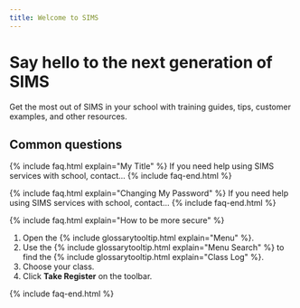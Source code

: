 ```yaml
---
title: Welcome to SIMS
---
```


# Say hello to the next generation of SIMS

Get the most out of SIMS in your school with training guides, tips, customer examples, and other resources.

## Common questions

{% include faq.html explain="My Title" %}
If you need help using SIMS services with school, contact...
{% include faq-end.html  %}

{% include faq.html explain="Changing My Password" %}
If you need help using SIMS services with school, contact...
{% include faq-end.html  %}

{% include faq.html explain="How to be more secure" %}

1. Open the {% include glossarytooltip.html explain="Menu" %}.
1. Use the {% include glossarytooltip.html explain="Menu Search" %} to find the {% include glossarytooltip.html explain="Class Log" %}.
1. Choose your class.
1. Click **Take Register** on the toolbar.

{% include faq-end.html  %}